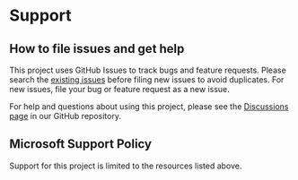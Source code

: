 # Support

## How to file issues and get help

This project uses GitHub Issues to track bugs and feature requests. Please search the [existing issues](https://github.com/microsoft/pylance-release/issues) before filing new issues to avoid duplicates. For new issues, file your bug or feature request as a new issue.

For help and questions about using this project, please see the [Discussions page](https://github.com/microsoft/pylance-release/discussions) in our GitHub repository. 

## Microsoft Support Policy

Support for this project is limited to the resources listed above.
